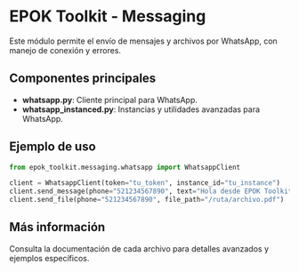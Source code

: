 # EPOK Toolkit - Messaging

Este módulo permite el envío de mensajes y archivos por WhatsApp, con manejo de conexión y errores.

## Componentes principales

- **whatsapp.py**: Cliente principal para WhatsApp.
- **whatsapp_instanced.py**: Instancias y utilidades avanzadas para WhatsApp.

## Ejemplo de uso
```python
from epok_toolkit.messaging.whatsapp import WhatsappClient

client = WhatsappClient(token="tu_token", instance_id="tu_instance")
client.send_message(phone="521234567890", text="Hola desde EPOK Toolkit!")
client.send_file(phone="521234567890", file_path="/ruta/archivo.pdf")
```

## Más información
Consulta la documentación de cada archivo para detalles avanzados y ejemplos específicos.
